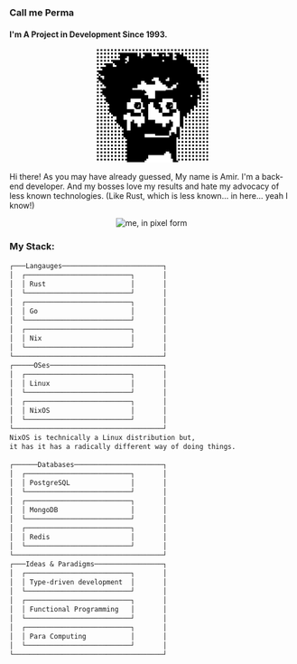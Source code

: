 ### Call me Perma 

#### I'm A Project in Development Since 1993.

<p align="center">
<img width="200" src="./assets/avatar.png" alt="me, in pixel form">
</p>

Hi there! As you may have already guessed, My name is Amir. I'm a back-end developer.
And my bosses love my results and hate my advocacy of less known technologies. (Like Rust, which is less known... in here... yeah I know!)

</p>

<p align="center">
<img width="400" src="https://github-readme-stats.vercel.app/api?username=prmadev&show_icons=true&bg_color=24273a&text_color=cad3f5&icon_color=c6a0f6&title_color=8bd5cat" alt="me, in pixel form">
</p>

### My Stack:

```
┌───Langauges─────────────────────────┐
│  ┌──────────────────────────┐       │
│  │ Rust                     │       │   
│  └──────────────────────────┘       │
│  ┌──────────────────────────┐       │
│  │ Go                       │       │
│  └──────────────────────────┘       │
│  ┌──────────────────────────┐       │
│  │ Nix                      │       │
│  └──────────────────────────┘       │
└─────────────────────────────────────┘
┌─────OSes────────────────────────────┐
│  ┌──────────────────────────┐       │
│  │ Linux                    │       │
│  └──────────────────────────┘       │
│  ┌──────────────────────────┐       │
│  │ NixOS                    │       │
│  └──────────────────────────┘       │
└─────────────────────────────────────┘                
NixOS is technically a Linux distribution but,
it has it has a radically different way of doing things.

┌──────Databases──────────────────────┐
│  ┌──────────────────────────┐       │
│  │ PostgreSQL               │       │
│  └──────────────────────────┘       │
│  ┌──────────────────────────┐       │
│  │ MongoDB                  │       │
│  └──────────────────────────┘       │
│  ┌──────────────────────────┐       │
│  │ Redis                    │       │
│  └──────────────────────────┘       │
└─────────────────────────────────────┘                
┌───Ideas & Paradigms─────────────────┐
│  ┌──────────────────────────┐       │
│  │ Type-driven development  │       │
│  └──────────────────────────┘       │
│  ┌──────────────────────────┐       │
│  │ Functional Programming   │       │
│  └──────────────────────────┘       │
│  ┌──────────────────────────┐       │
│  │ Para Computing           │       │
│  └──────────────────────────┘       │
└─────────────────────────────────────┘                
```

<!--
**amirography/amirography** is a ✨ _special_ ✨ repository because its `README.md` (this file) appears on your GitHub profile.

Here are some ideas to get you started:

- 🔭 I’m currently working on ...
- 🌱 I’m currently learning ...
- 👯 I’m looking to collaborate on ...
- 🤔 I’m looking for help with ...
- 💬 Ask me about ...
- 📫 How to reach me: ...
- 😄 Pronouns: ...
- ⚡ Fun fact: ...
-->




